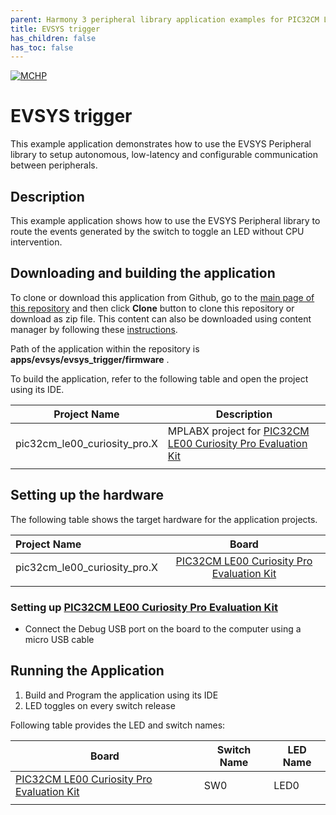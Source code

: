 ```yaml
---
parent: Harmony 3 peripheral library application examples for PIC32CM LE/LS family
title: EVSYS trigger 
has_children: false
has_toc: false
---
```


[![MCHP](https://www.microchip.com/ResourcePackages/Microchip/assets/dist/images/logo.png)](https://www.microchip.com)

# EVSYS trigger

This example application demonstrates how to use the EVSYS Peripheral library to setup autonomous, low-latency and configurable communication between peripherals.

## Description

This example application shows how to use the EVSYS Peripheral library to route the events generated by the switch to toggle an LED without CPU intervention.

## Downloading and building the application

To clone or download this application from Github, go to the [main page of this repository](https://github.com/Microchip-MPLAB-Harmony/csp_apps_pic32cm_le_ls) and then click **Clone** button to clone this repository or download as zip file.
This content can also be downloaded using content manager by following these [instructions](https://github.com/Microchip-MPLAB-Harmony/contentmanager/wiki).

Path of the application within the repository is **apps/evsys/evsys_trigger/firmware** .

To build the application, refer to the following table and open the project using its IDE.

| Project Name      | Description                                    |
| ----------------- | ---------------------------------------------- |
| pic32cm_le00_curiosity_pro.X | MPLABX project for [PIC32CM LE00 Curiosity Pro Evaluation Kit](https://www.microchip.com/en-us/development-tool/EV80P12A) |
|||

## Setting up the hardware

The following table shows the target hardware for the application projects.

| Project Name| Board|
|:---------|:---------:|
| pic32cm_le00_curiosity_pro.X | [PIC32CM LE00 Curiosity Pro Evaluation Kit](https://www.microchip.com/en-us/development-tool/EV80P12A)
|||

### Setting up [PIC32CM LE00 Curiosity Pro Evaluation Kit](https://www.microchip.com/en-us/development-tool/EV80P12A)

- Connect the Debug USB port on the board to the computer using a micro USB cable

## Running the Application

1. Build and Program the application using its IDE
2. LED toggles on every switch release

Following table provides the LED and switch names:

| Board      | Switch Name | LED Name |
| ---------- | ---------| ------------|
| [PIC32CM LE00 Curiosity Pro Evaluation Kit](https://www.microchip.com/en-us/development-tool/EV80P12A) | SW0 | LED0 |
||||
